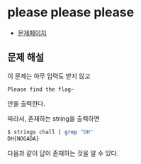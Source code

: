 # please please please
- [문제페이지](https://dreamhack.io/wargame/challenges/1652)

## 문제 해설

이 문제는 아무 입력도 받지 않고 
```
Please find the flag~
```
만을 출력한다.

따라서, 존재하는 string을 출력하면

```bash
$ strings chall | grep "DH"
DH{NOGADA}
```

다음과 같이 답이 존재하는 것을 알 수 있다.